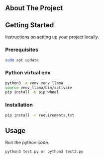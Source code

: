 <!-- ABOUT THE PROJECT -->
## About The Project



<!-- GETTING STARTED -->
## Getting Started

Instructions on setting up your project locally.

### Prerequisites

  ```sh
  sudo apt update
  ```

### Python virtual env

  ```sh
  python3 -m venv venv_llama
  source venv_llama/bin/activate
  pip install -U pip wheel
  ```

### Installation

  ```sh
  pip install -r requirements.txt
  ```

<!-- USAGE EXAMPLES -->
## Usage

Run the python code.
  ```sh
  python3 test.py or python3 test2.py
  ```

